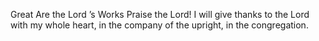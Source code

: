 Great Are the Lord ’s Works Praise the Lord! I will give thanks to the Lord with my whole heart, in the company of the upright, in the congregation.
